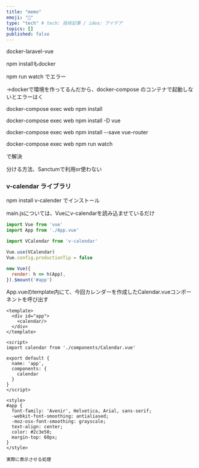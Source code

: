 ```yaml
---
title: "memo"
emoji: "🦁"
type: "tech" # tech: 技術記事 / idea: アイデア
topics: []
published: false
---
```

docker-laravel-vue

npm installもdocker

npm run watch でエラー

→dockerで環境を作ってるんだから、docker-compose のコンテナで起動しないとエラーはく

docker-compose exec web npm install 

docker-compose exec web npm install -D vue

docker-compose exec web npm install --save vue-router

docker-compose exec web npm run watch

で解決

分ける方法、Sanctumで利用or使わない


### v-calendar ライブラリ
npm install v-calender でインストール

main.jsについては、Vueにv-calendarを読み込ませているだけ
```js:main.js
import Vue from 'vue'
import App from './App.vue'

import VCalendar from 'v-calendar'

Vue.use(VCalendar) 
Vue.config.productionTip = false

new Vue({
  render: h => h(App),
}).$mount('#app')
```
App.vueのtemplate内にて、今回カレンダーを作成したCalendar.vueコンポーネントを呼び出す
```js:App.vue
<template>
  <div id="app">
    <calendar/>
  </div>
</template>

<script>
import calendar from './components/Calendar.vue'

export default {
  name: 'app',
  components: {
    calendar
  }
}
</script>

<style>
#app {
  font-family: 'Avenir', Helvetica, Arial, sans-serif;
  -webkit-font-smoothing: antialiased;
  -moz-osx-font-smoothing: grayscale;
  text-align: center;
  color: #2c3e50;
  margin-top: 60px;
}
</style>

```
```js:Calendar.vue
実際に表示させる処理